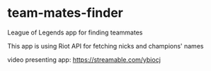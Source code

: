 # team-mates-finder
League of Legends app for finding teammates

This app is using Riot API for fetching nicks and champions' names

video presenting app: https://streamable.com/ybiocj
